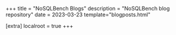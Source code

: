 +++
title = "NoSQLBench Blogs"
description = "NoSQLBench blog repository"
date = 2023-03-23
template="blogposts.html"

[extra]
localroot = true
+++
